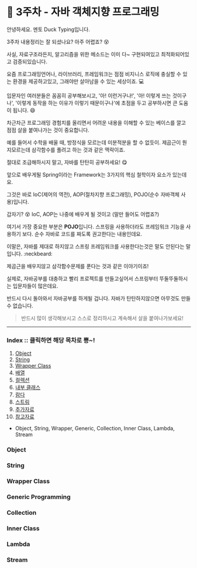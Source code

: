 # :ledger: 3주차 - 자바 객체지향 프로그래밍
안녕하세요. 멘토 Duck Typing입니다.

3주차 내용정리는 잘 되셨나요? 아주 어렵죠? :dizzy_face:

사실, 자료구조라든지, 알고리즘을 위한 메소드는 이미 다~ 구현되여있고 최적화되어있고 검증되있습니다.

요즘 프로그래밍언어나, 라이브러리, 프레임워크는 점점 비지니스 로직에 충실할 수 있는 환경을 제공하고있고, 그래야만 살아남을 수 있는 세상이죠. :computer:

입문자인 여러분들은 꼼꼼히 공부해보시고, '아! 이런거구나!', '아! 이렇게 쓰는 것이구나', '이렇게 동작을 하는 이유가 이렇기 때문이구나'에 초점을 두고 공부하시면 큰 도움이 됩니다. :smile:

차근차근 프로그래밍 경험치를 올리면서 어려운 내용을 이해할 수 있는 베이스를 깔고 점점 살을 붙여나가는 것이 중요합니다.


예를 들어서 수학을 배울 때, 방정식을 모르는데 미분적분을 할 수 없듯이. 제곱근이 뭔지모르는데 삼각함수를 풀려고 하는 것과 같은 맥락이죠.

절대로 조급해하시지 말고, 자바를 탄탄히 공부하세요! :yum:


앞으로 배우게될 Spring이라는 Framework는 3가지의 핵심 철학이자 요소가 있는데요. 

그것은 바로 IoC(제어의 역전), AOP(절차지향 프로그래밍), POJO(순수 자바객체 사용)입니다.

갑자기? :dizzy_face: IoC, AOP는 나중에 배우게 될 것이고 (말만 들어도 어렵죠?)

여기서 가장 중요한 부분은 **POJO**입니다. 스프링을 사용하더라도 프레임워크 기능을 사용하기 보다. 순수 자바로 코드를 짜도록 권고한다는 내용인데요.

이말은, 자바를 제대로 하지않고 스프링 프레임워크를 사용한다는것은 말도 안된다는 말입니다. :neckbeard:

제곱근을 배우지않고 삼각함수문제를 푼다는 것과 같은 이야기이죠!

실제로, 자바공부를 대충하고 빨리 프로젝트를 만들고싶어서 스프링부터 뚜둘뚜둘하시는 입문자들이 많은데요.

반드시 다시 돌아와서 자바공부를 하게될 겁니다. 자바가 탄탄하지않으면 아무것도 만들 수 없습니다. 



> 반드시 많이 생각해보시고 스스로 정리하시고 계속해서 살을 붙여나가보세요!

---

###  Index :: 클릭하면 해당 목차로 뿅~!
1. [Object](#Object)
2. [String](#String)
3. [Wrapper Class](#wrapper-class)
4. [배열](#접근제어자)
5. [컬렉션](#collection)
6. [내부 클래스](#inner-class)
7. [람다](#lambda)
8. [스트림](#stream)
9. [추가자료](#추가-자료)
10. [참고자료](#참고-자료)

- Object, String, Wrapper, Generic, Collection, Inner Class, Lambda, Stream

### Object

### String
### Wrapper Class
### Generic Programming
### Collection
### Inner Class
### Lambda
### Stream
